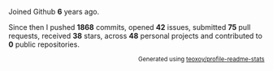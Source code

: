 Joined Github **6** years ago.

Since then I pushed **1868** commits, opened **42** issues, submitted **75** pull requests, received **38** stars, across **48** personal projects and contributed to **0** public repositories.

<p align="right"><sub>Generated using <a href="https://github.com/marketplace/actions/profile-readme-stats">teoxoy/profile-readme-stats</a></sub></p>
